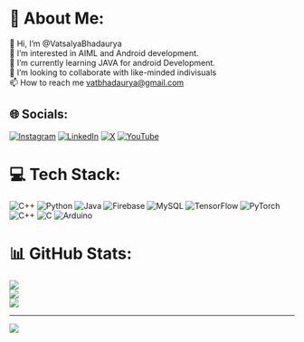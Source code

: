 # 💫 About Me:
👋 Hi, I’m @VatsalyaBhadaurya<br>👀 I’m interested in AIML and Android development.<br>🌱 I’m currently learning JAVA for android Development.<br>💞️ I’m looking to collaborate with like-minded indivisuals<br>📫 How to reach me vatbhadaurya@gmail.com


## 🌐 Socials:
[![Instagram](https://img.shields.io/badge/Instagram-%23E4405F.svg?logo=Instagram&logoColor=white)](https://instagram.com/_vatbhadaurya_) [![LinkedIn](https://img.shields.io/badge/LinkedIn-%230077B5.svg?logo=linkedin&logoColor=white)](https://linkedin.com/in/vatsalya-bhadaurya) [![X](https://img.shields.io/badge/X-black.svg?logo=X&logoColor=white)](https://x.com/_Vaastavikata) [![YouTube](https://img.shields.io/badge/YouTube-%23FF0000.svg?logo=YouTube&logoColor=white)](https://youtube.com/@@CodeSalya) 

# 💻 Tech Stack:
![C++](https://img.shields.io/badge/c++-%2300599C.svg?style=for-the-badge&logo=c%2B%2B&logoColor=white) ![Python](https://img.shields.io/badge/python-3670A0?style=for-the-badge&logo=python&logoColor=ffdd54) ![Java](https://img.shields.io/badge/java-%23ED8B00.svg?style=for-the-badge&logo=openjdk&logoColor=white) ![Firebase](https://img.shields.io/badge/firebase-%23039BE5.svg?style=for-the-badge&logo=firebase) ![MySQL](https://img.shields.io/badge/mysql-4479A1.svg?style=for-the-badge&logo=mysql&logoColor=white) ![TensorFlow](https://img.shields.io/badge/TensorFlow-%23FF6F00.svg?style=for-the-badge&logo=TensorFlow&logoColor=white) ![PyTorch](https://img.shields.io/badge/PyTorch-%23EE4C2C.svg?style=for-the-badge&logo=PyTorch&logoColor=white) ![C++](https://img.shields.io/badge/c++-%2300599C.svg?style=for-the-badge&logo=c%2B%2B&logoColor=white) ![C](https://img.shields.io/badge/c-%2300599C.svg?style=for-the-badge&logo=c&logoColor=white) ![Arduino](https://img.shields.io/badge/-Arduino-00979D?style=for-the-badge&logo=Arduino&logoColor=white)
# 📊 GitHub Stats:
![](https://github-readme-stats.vercel.app/api?username=VatsalyaBhadaurya&theme=dark&hide_border=false&include_all_commits=true&count_private=true)<br/>
![](https://github-readme-streak-stats.herokuapp.com/?user=VatsalyaBhadaurya&theme=dark&hide_border=false)<br/>
![](https://github-readme-stats.vercel.app/api/top-langs/?username=VatsalyaBhadaurya&theme=dark&hide_border=false&include_all_commits=true&count_private=true&layout=compact)

---
[![](https://visitcount.itsvg.in/api?id=VatsalyaBhadaurya&icon=0&color=0)](https://visitcount.itsvg.in)

<!-- Proudly created with GPRM ( https://gprm.itsvg.in ) -->
